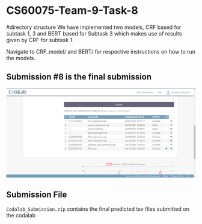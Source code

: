 #  CS60075-Team-9-Task-8

#directory structure
We have implemented two models, CRF based for subtask 1, 3 and BERT based for Subtask 3 which makes use of results given by CRF for subtask 1.

Navigate to CRF_model/ and BERT/ for respective instructions on how to run the models.

## Submission #8 is the final submission
![Alt text](./codalabs_final_pic.png?raw=true "Title")

## Submission File
`Codalab_Submission.zip` contains the final predicted tsv files submitted on the codalab
